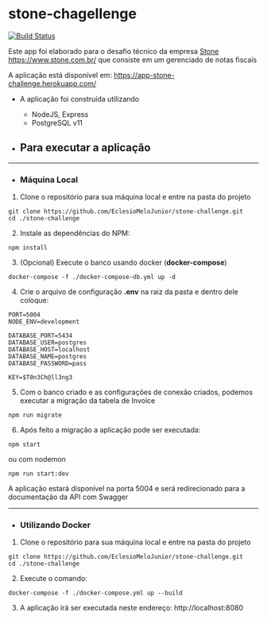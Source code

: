# stone-chagellenge

[![Build Status](https://travis-ci.org/EclesioMeloJunior/stone-challenge.svg?branch=master)](https://travis-ci.org/EclesioMeloJunior/stone-challenge)

Este app foi elaborado para o desafio técnico da empresa [Stone](https://www.stone.com.br/)
https://www.stone.com.br/ que consiste em um gerenciado de notas fiscaís

A aplicação está disponível em: https://app-stone-challenge.herokuapp.com/

- A aplicação foi construída utilizando

  - NodeJS, Express
  - PostgreSQL v11

- ## Para executar a aplicação

---

- ### Máquina Local

1. Clone o repositório para sua máquina local e entre na pasta do projeto

```
git clone https://github.com/EclesioMeloJunior/stone-challenge.git
cd ./stone-challenge
```

2. Instale as dependências do NPM:

```
npm install
```

3. (Opcional) Execute o banco usando docker (**docker-compose**)

```
docker-compose -f ./docker-compose-db.yml up -d
```

4. Crie o arquivo de configuração **.env** na raiz da pasta e dentro dele coloque:

```
PORT=5004
NODE_ENV=development

DATABASE_PORT=5434
DATABASE_USER=postgres
DATABASE_HOST=localhost
DATABASE_NAME=postgres
DATABASE_PASSWORD=pass

KEY=$T0n3Ch@ll3ng3
```

5. Com o banco criado e as configurações de conexão criados, podemos executar a migração da tabela de Invoice

```
npm run migrate
```

6. Após feito a migração a aplicação pode ser executada:

```
npm start
```

ou com nodemon

```
npm run start:dev
```

A aplicação estará disponível na porta 5004 e será redirecionado para a documentação da API com Swagger

---

- ### Utilizando Docker

1. Clone o repositório para sua máquina local e entre na pasta do projeto

```
git clone https://github.com/EclesioMeloJunior/stone-challenge.git
cd ./stone-challenge
```

2. Execute o comando:

```
docker-compose -f ./docker-compose.yml up --build
```

3. A aplicação irá ser executada neste endereço: http://localhost:8080
